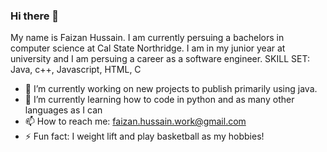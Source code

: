 ### Hi there 👋 
My name is Faizan Hussain. I am currently persuing a bachelors in computer science at Cal State Northridge. I am in my junior year at university and I am persuing a career as a software engineer.
SKILL SET: Java, c++, Javascript, HTML, C
- 🔭 I’m currently working on new projects to publish primarily using java.
- 🌱 I’m currently learning how to code in python and as many other languages as I can 
- 📫 How to reach me: faizan.hussain.work@gmail.com
- ⚡ Fun fact: I weight lift and play basketball as my hobbies!
